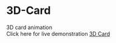 # 3D-Card
3D card animation
<br>
Click here for live demonstration <a href="ttps://jgonza25.github.io/3D-Card/">3D Card</a>
